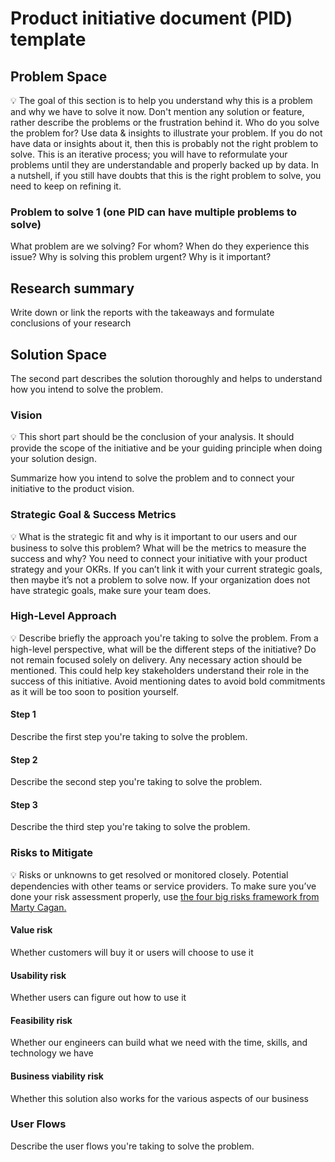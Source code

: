 # Product initiative document (PID) template

## Problem Space

💡 The goal of this section is to help you understand why this is a problem and
why we have to solve it now.
Don't mention any solution or feature, rather describe the problems or the
frustration behind it. Who do you solve the problem for?
Use data & insights to illustrate your problem. If you do not have data or
insights about it, then this is probably not the right problem to solve.
This is an iterative process; you will have to reformulate your problems until
they are understandable and properly backed up by data.
In a nutshell, if you still have doubts that this is the right problem to solve,
you need to keep on refining it.

### Problem to solve 1 (one PID can have multiple problems to solve)

What problem are we solving? For whom? When do they experience this issue? Why
is solving this problem urgent? Why is it important?

## Research summary

Write down or link the reports with the takeaways and formulate conclusions
of your research

## Solution Space

The second part describes the solution thoroughly and helps to understand how
you intend to solve the problem.

### Vision

💡 This short part should be the conclusion of your analysis. It should provide
the scope of the initiative and be your guiding principle when doing your
solution design.

Summarize how you intend to solve the problem and to connect your initiative to
the product vision.

### Strategic Goal & Success Metrics

💡 What is the strategic fit and why is it important to our users and our
business to solve this problem? What will be the metrics to measure the success
and why?
You need to connect your initiative with your product strategy and your OKRs. If
you can’t link it with your current strategic goals, then maybe it’s not a
problem to solve now. If your organization does not have strategic goals, make
sure your team does.

### High-Level Approach

💡 Describe briefly the approach you're taking to solve the problem. From a
high-level perspective, what will be the different steps of the initiative? Do
not remain focused solely on delivery. Any necessary action should be mentioned.
This could help key stakeholders understand their role in the success of this
initiative. Avoid mentioning dates to avoid bold commitments as it will be too
soon to position yourself.

#### Step 1

Describe the first step you're taking to solve the problem.

#### Step 2

Describe the second step you're taking to solve the problem.

#### Step 3

Describe the third step you're taking to solve the problem.

### Risks to Mitigate

💡 Risks or unknowns to get resolved or monitored closely. Potential dependencies
with other teams or service providers. To make sure you’ve done your risk
assessment properly,
use [the four big risks framework from Marty Cagan.](https://www.svpg.com/four-big-risks/)

#### Value risk

Whether customers will buy it or users will choose to use it

#### Usability risk

Whether users can figure out how to use it

#### Feasibility risk

Whether our engineers can build what we need with the time, skills, and
technology we have

#### Business viability risk

Whether this solution also works for the various aspects of our business

### User Flows

Describe the user flows you're taking to solve the problem.